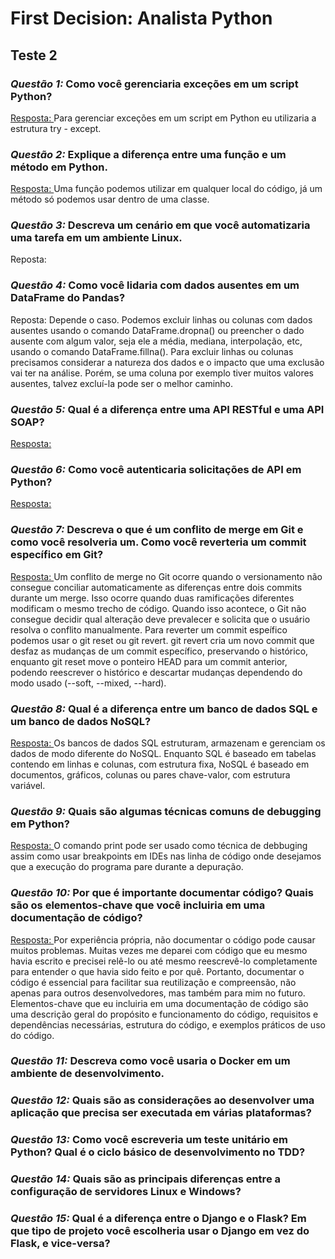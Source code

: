 # First Decision: Analista Python
## Teste 2

### ***Questão 1:*** Como você gerenciaria exceções em um script Python? 

<ins> Resposta: </ins> Para gerenciar exceções em um script em Python eu utilizaria a estrutura try - except.

### ***Questão 2:*** Explique a diferença entre uma função e um método em Python.

<ins> Resposta: </ins> Uma função podemos utilizar em qualquer local do código, já um método só podemos usar dentro de uma classe.

### ***Questão 3:*** Descreva um cenário em que você automatizaria uma tarefa em um ambiente Linux.

Reposta: 

### ***Questão 4:*** Como você lidaria com dados ausentes em um DataFrame do Pandas?

Reposta: Depende o caso. Podemos excluir linhas ou colunas com dados ausentes usando o comando DataFrame.dropna() ou preencher o dado ausente com algum valor, seja ele a média, mediana, interpolação, etc, usando o comando DataFrame.fillna(). Para excluir linhas ou colunas precisamos considerar a natureza dos dados e o impacto que uma exclusão vai ter na análise.  Porém, se uma coluna por exemplo tiver muitos valores ausentes, talvez excluí-la pode ser o melhor caminho. 

### ***Questão 5:*** Qual é a diferença entre uma API RESTful e uma API SOAP?

<ins> Resposta: </ins> 

### ***Questão 6:*** Como você autenticaria solicitações de API em Python?

<ins> Resposta: </ins> 

### ***Questão 7:*** Descreva o que é um conflito de merge em Git e como você resolveria um. Como você reverteria um commit específico em Git?

<ins> Resposta: </ins> Um conflito de merge no Git ocorre quando o versionamento não consegue  conciliar automaticamente as diferenças entre dois commits durante um merge. Isso ocorre quando duas ramificações diferentes modificam o mesmo trecho de código. Quando isso acontece, o Git não consegue decidir qual alteração deve prevalecer e solicita que o usuário resolva o conflito manualmente.
Para reverter um commit espeífico podemos usar o git reset ou git revert. 
git revert cria um novo commit que desfaz as mudanças de um commit específico, preservando o histórico, enquanto git reset move o ponteiro HEAD para um commit anterior, podendo reescrever o histórico e descartar mudanças dependendo do modo usado (--soft, --mixed, --hard).

### ***Questão 8:*** Qual é a diferença entre um banco de dados SQL e um banco de dados NoSQL?

<ins> Resposta: </ins> Os bancos de dados SQL estruturam, armazenam e gerenciam os dados de modo diferente do NoSQL. Enquanto SQL é baseado em tabelas contendo em linhas e colunas, com estrutura fixa, NoSQL é baseado em documentos, gráficos, colunas ou pares chave-valor, com estrutura variável.

### ***Questão 9:*** Quais são algumas técnicas comuns de debugging em Python?

<ins> Resposta: </ins> O comando print pode ser usado como técnica de debbuging assim como usar breakpoints em IDEs nas linha de código onde desejamos que a execução do programa pare durante a depuração.

### ***Questão 10:*** Por que é importante documentar código? Quais são os elementos-chave que você incluiria em uma documentação de código?

<ins> Resposta: </ins> Por experiência própria, não documentar o código pode causar muitos problemas. Muitas vezes me deparei com código que eu mesmo havia escrito e precisei relê-lo ou até mesmo reescrevê-lo completamente para entender o que havia sido feito e por quê. Portanto, documentar o código é essencial para facilitar sua reutilização e compreensão, não apenas para outros desenvolvedores, mas também para mim no futuro. Elementos-chave que eu incluiria em uma documentação de código são uma descrição geral do propósito e funcionamento do código, requisitos e dependências necessárias, estrutura do código, e exemplos práticos de uso do código.

### ***Questão 11:*** Descreva como você usaria o Docker em um ambiente de desenvolvimento.

### ***Questão 12:*** Quais são as considerações ao desenvolver uma aplicação que precisa ser executada em várias plataformas?

### ***Questão 13:*** Como você escreveria um teste unitário em Python? Qual é o ciclo básico de desenvolvimento no TDD?

### ***Questão 14:*** Quais são as principais diferenças entre a configuração de servidores Linux e Windows?

### ***Questão 15:*** Qual é a diferença entre o Django e o Flask? Em que tipo de projeto você escolheria usar o Django em vez do Flask, e vice-versa?
